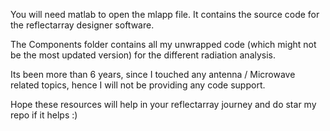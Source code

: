 You will need matlab to open the mlapp file. It contains the source code for the reflectarray designer software.

The Components folder contains all my unwrapped code (which might not be the most updated version) for the different radiation analysis.

Its been more than 6 years, since I touched any antenna / Microwave related topics, hence I will not be providing any code support. 

Hope these resources will help in your reflectarray journey and do star my repo if it helps :) 
